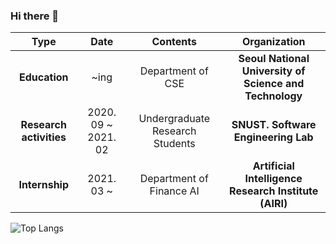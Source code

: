 ### Hi there 👋

<!--
**Hyeongwon-up/Hyeongwon-up** is a ✨ _special_ ✨ repository because its `README.md` (this file) appears on your GitHub profile.

Here are some ideas to get you started:

- 🔭 I’m currently working on ...
- 🌱 I’m currently learning ...
- 👯 I’m looking to collaborate on ...
- 🤔 I’m looking for help with ...
- 💬 Ask me about ...
- 📫 How to reach me: ...
- 😄 Pronouns: ...
- ⚡ Fun fact: ...
-->



| **Type** | **Date** | **Contents** | **Organization** |
|:--------:|:--------:|:--------:|:--------:|
| **Education** | ~ing | Department of CSE | **Seoul National University of Science and Technology** |
| **Research activities** | 2020. 09 ~  2021. 02| Undergraduate Research Students | **SNUST. Software Engineering Lab** |
| **Internship** | 2021. 03 ~  |  Department of Finance AI | **Artificial Intelligence Research Institute (AIRI)** |





![Top Langs](https://github-readme-stats.vercel.app/api/top-langs/?username=Hyeongwon-up&layout=compact)

